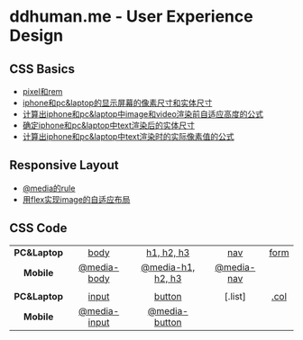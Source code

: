 # ddhuman.me - User Experience Design

## CSS Basics
  - [pixel和rem](/chapters/CSS_Basics/pixel和rem.md)
  - [iphone和pc&laptop的显示屏幕的像素尺寸和实体尺寸](/chapters/CSS_Basics/iphone和pc&laptop的显示屏幕的像素尺寸和实体尺寸.md)
  - [计算出iphone和pc&laptop中image和video渲染前自适应高度的公式](/chapters/CSS_Basics/计算出iphone和pc&laptop中image和video渲染前自适应高度的公式.md)
  - [确定iphone和pc&laptop中text渲染后的实体尺寸](/chapters/CSS_Basics/确定iphone和pc&laptop中text渲染后的实体尺寸.md)
  - [计算出iphone和pc&laptop中text渲染时的实际像素值的公式](/chapters/CSS_Basics/计算出iphone和pc&laptop中text渲染时的实际像素值的公式.md)

## Responsive Layout
  - [@media的rule](/chapters/Responsive_Layout/@media的rule.md)
  - [用flex实现image的自适应布局](/chapters/Responsive_Layout/用flex实现image的自适应布局.md)

## CSS Code

|               |                |                     |              |        |
| :-----------: | :------------: | :-----------------: | :----------: | :----: |
| **PC&Laptop** |     [body]     |    [h1, h2, h3]     |    [nav]     | [form] |
|  **Mobile**   | [@media-body]  | [@media-h1, h2, h3] | [@media-nav] |        |
|               |                |                     |              |        |
| **PC&Laptop** |    [input]     |      [button]       |   [.list]    | [.col] |
|  **Mobile**   | [@media-input] |   [@media-button]   |              |        |

[body]: /chapters/CSS_Code/body.md
[h1, h2, h3]: /chapters/CSS_Code/h1-h2-h3.md
[nav]: /chapters/CSS_Code/nav.md
[form]: /chapters/CSS_Code/form.md
[@media-body]: /chapters/CSS_Code/@media-body.md
[@media-h1, h2, h3]: /chapters/CSS_Code/@media-h1-h2-h3.md
[@media-nav]: /chapters/CSS_Code/@media-nav.md


[input]: /chapters/CSS_Code/input.md
[button]: /chapters/CSS_Code/button.md
[.col]: /chapters/CSS_Code/.col.md
[@media-input]: /chapters/CSS_Code/@media-input.md
[@media-button]: /chapters/CSS_Code/@media-button.md






